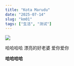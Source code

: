 ```yaml
---
title: "Kota Marudu"
date: "2025-07-14"
slug: "km01"
tags: ["生活", "测试"]
---
```

![](https://prod-files-secure.s3.us-west-2.amazonaws.com/112d0858-5090-4d34-a606-b75eb8d65fd2/c7b45876-473c-4fb6-85d3-cb84a84bfc51/1000201235.jpg?X-Amz-Algorithm=AWS4-HMAC-SHA256&X-Amz-Content-Sha256=UNSIGNED-PAYLOAD&X-Amz-Credential=ASIAZI2LB4663OC33TMU%2F20250725%2Fus-west-2%2Fs3%2Faws4_request&X-Amz-Date=20250725T140722Z&X-Amz-Expires=3600&X-Amz-Security-Token=IQoJb3JpZ2luX2VjEBwaCXVzLXdlc3QtMiJGMEQCIB5L3OrcC0EfTnfqLa%2FTULiD5%2FBJQyOMAR%2BEQEuge7X9AiApGw9w0ScACsfhS7FQsMU4i5KVI60DLtVrP1cauMjVFCr%2FAwhFEAAaDDYzNzQyMzE4MzgwNSIMpIdjiQnFzoe17Xo6KtwDsX82mPMXZnK6ZzORrSzOQmqxLQxk%2BS2yfhOfy%2FNYeMXw5iiNZfYNg2c%2Bj4FzPv9O5Qv1bz%2FASNx1FHAGxMr4K488ZtOVwKR%2Fun%2Buo4TIBQRr3hclgtUzNWtE3fW985tNi2uAwXON0uf8ixjLdoilMbeso2b%2BiNidYoSuM4Upk%2FQ7%2BHcUwZG0m1kB%2BI%2F5GtmISho1ihL87QZKfOCXb0NtCSHU5EGXCKHUV6mT%2FzQ7xT7O3%2FUK8qsacfivNQR8FXrqDrW0P7ETcqUzi9i4IHzD%2B0MoC2yGJ0yohtxZ2VDYzLgjmF4qbxHxKf2gvKKVgzxptgY7jR69TIzKVFTPOTo%2BMg39XepAnc8KEHIwcD%2F13wILHNr0mz%2FFHJ0mchzpHcCcbmSpkFnwfmC0ZuZXDrwA8XCOe1GATq%2BzqRPI8Qm604XrjtBBCtH8d8mhZkkrzv1IDXUz760mjSd%2FPD5fvO6mmWGaGFKuCuCP60QRe%2F6fQE5HXu45rZH0nKBGIZvJouAtZB%2FJeLFP0WMWxVjWl3Uni4pt2lz14WmePqgrW0NrJbkJt65AOwlLJJxQN2BglheZm5fJPkX46BEBsDSIcBiokFMbp8Kg0d%2Fu83lq3zt%2FqVGAoxL%2BP8pAMNGvb04w4OuNxAY6pgEiL%2FkJTegx9cY6kYiikH8NCoILoeL3OU9xwJi2qfRcfWwFVe50ZvX%2B4Gc53%2Fmy2EHrgD6lVcuyV%2FcAzapeN3Kq3pGSuARmjHsM67io5DcnPCQf7F1SLye%2FPqN3CWd7prmGS%2FUzQSwUNV6HZWWOvt400SHq4wZntxrLl5MfZcn4aue4kCIkSDDTf3ykENCJ75JXUOV1jajhwMHNQ17Zn9S5%2F8mjpBRu&X-Amz-Signature=d9822e70a3a4ae36d067460195f6be1211ff29da4455fc608093c30f72fcb56b&X-Amz-SignedHeaders=host&x-amz-checksum-mode=ENABLED&x-id=GetObject)


哈哈哈哈  漂亮的好老婆  爱你爱你


**哈哈哈哈**

